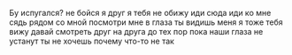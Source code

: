 Бу испугался? не бойся я друг я тебя не обижу иди сюда иди ко мне сядь рядом со мной посмотри мне в глаза ты видишь меня я тоже тебя вижу давай смотреть друг на 
друга до тех пор пока наши глаза не устанут ты не хочешь почему что-то не так


